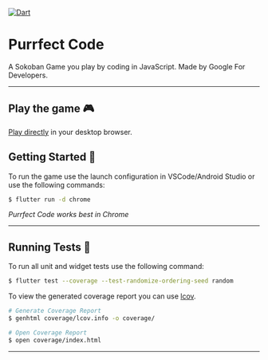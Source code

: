 [![Dart](https://github.com/devchallengedemo/purrfect_code/actions/workflows/dart.yml/badge.svg)](https://github.com/devchallengedemo/purrfect_code/actions/workflows/dart.yml)

# Purrfect Code

A Sokoban Game you play by coding in JavaScript. Made by Google For Developers.

---

## Play the game 🎮

[Play directly](https://devchallengedemo.github.io/purrfect_code) in your desktop browser.

## Getting Started 🚀

To run the game use the launch configuration in VSCode/Android Studio or use the following commands:

```sh
$ flutter run -d chrome
```

_Purrfect Code works best in Chrome_

---

## Running Tests 🧪

To run all unit and widget tests use the following command:

```sh
$ flutter test --coverage --test-randomize-ordering-seed random
```

To view the generated coverage report you can use [lcov](https://github.com/linux-test-project/lcov).

```sh
# Generate Coverage Report
$ genhtml coverage/lcov.info -o coverage/

# Open Coverage Report
$ open coverage/index.html
```

---